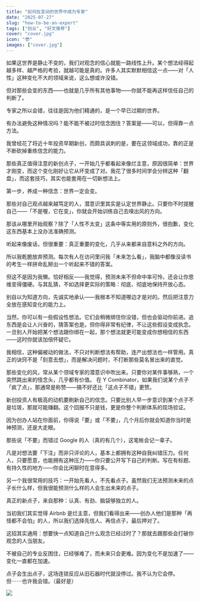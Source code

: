 ```yaml
---
title: "如何在变动的世界中成为专家"
date: "2025-07-27"
slug: "how-to-be-an-expert"
tags: ["创业", "好文推荐"]
cover: "cover.jpg"
icon: "😎"
images: ["cover.jpg"]
---
```

如果这世界是静止不变的，我们对观念的信心就能一路线性上升。某个想法经得起越多样、越严格的考验，就越可能是真的。许多人其实默默相信这一点——对「人性」这种变化不大的领域来说，这么想或许没错。



但对那些会变的东西——也就是几乎所有其他事物——你就不能再这样信任自己的判断了。



专家之所以会错，往往是因为他们精通的，是一个早已过期的世界。



有办法避免这种情况吗？能不能不被过时信念困住？答案是——可以，但得靠一点方法。



我曾经花了将近十年投资早期新创，而颇具讽刺的是，要在这领域成功，靠的正是不断砍掉重练信念的能力。



那些真正值得注意的新创点子，一开始几乎都看起来像烂主意，原因很简单：世界才刚变，而这个变化刚好让它从坏变成了对。我花了很多时间学会分辨这种「翻盘」，而这套技巧，其实也能套用在一切新想法上。



第一步，养成一种信念：世界一定会变。



那些对自己观点越来越笃定的人，潜意识里其实是认定世界静止。只要你不时提醒自己——「不是喔，它在变」，你就会开始训练自己去嗅出风的方向。



那该从哪里开始观察？除了「人性不太变」这条中等实用的原则外，很抱歉，变化这东西基本上没办法准确预测。



听起来像废话，但很重要：真正重要的变化，几乎从来都来自意料之外的方向。



所以我乾脆放弃预测。每次有人在访问里问我「未来怎么看」，我脑中都像没读书的考生一样拼命乱掰出一个听起来不错的答案。



但这不是因为我懒。恰好相反——我觉得，预测未来不但命中率可怜，还会让你思维变得僵硬。与其乱猜，不如选择更实际的策略：彻底、彻底地保持开放心态。



别自以为知道方向，先诚实地承认——我根本不知道哪边才是对的。然后把注意力全放在感知变化的能力上。



当然，你可以有一些假设性想法。它们会稍微绑住你没错，但也会驱动你前进。追东西是会让人兴奋的，猜答案也是。但你得非常有纪律，不让这些假设变成执念。
一旦别人开始把某个想法跟你绑在一起，那个想法就更可能变成你想相信的东西——这时你就该加倍怀疑它。



我相信，这种偏被动的做法，不只对判断想法有帮助，连产出想法也一样管用。真正的诀窍不是「刻意去想」，而是解决问题时，不打断那些莫名冒出来的直觉。



那些变化的风，常从某个领域专家的潜意识中吹出来。只要你对某件事够熟，一个突然跳出来的怪念头，几乎都有价值。
在 Y Combinator，如果我们说某个点子「疯了点」，那通常是称赞——搞不好还比「这点子不错」更赞。



新创投资人有极高的动机要刷新自己的信念。只要比别人早一步意识到某个点子不是垃圾，那就可能赚翻。这个回报不只是钱，更是你整个判断体系的现场验证。



因为创办人站在你面前，你得说「要」或「不要」，几个月后你就会知道你当时是神预测，还是大走眼。



那些说「不要」而错过 Google 的人（真的有几个），这笔帐会记一辈子。



凡是对想法要「下注」而非只评论的人，基本上都拥有这种自我纠错压力。任何人，只要愿意，也能拥有这种压力——你只要公开写下自己的判断。写在有标题、有持久性的地方——你会比闲聊时在意得多。



另一个我很常用的技巧：一开始先看人，不先看点子。虽然我们无法预测未来的点子长什么样，但我很能预测什么样的人会生出未来的点子。



真正的新点子，来自那种：认真、有劲、脑袋够独立的人。



当初我们其实觉得 Airbnb 是烂主意，但我们看得出来——创办人他们是那种「再怪都不会怕」的人，所以我们选择先信人、再信点子，最后押对了。



这招其实通用：想要快一点知道自己什么观念已经过时了？那就去跟那些会打破你观念的人当朋友。



不被自己的专业反困住，已经够难了，而未来只会更难。因为变化不是加速了——变化一直都在加速。



点子会生出点子，这场连锁反应从旧石器时代就没停过。我不认为它会停。
但⋯⋯也许我会错。（最好是）




![](https://prod-files-secure.s3.us-west-2.amazonaws.com/112d0858-5090-4d34-a606-b75eb8d65fd2/46476355-9cf3-4e99-9b7a-3531bc426380/1000202064.png?X-Amz-Algorithm=AWS4-HMAC-SHA256&X-Amz-Content-Sha256=UNSIGNED-PAYLOAD&X-Amz-Credential=ASIAZI2LB466RFSHBV6R%2F20250915%2Fus-west-2%2Fs3%2Faws4_request&X-Amz-Date=20250915T053308Z&X-Amz-Expires=3600&X-Amz-Security-Token=IQoJb3JpZ2luX2VjEPX%2F%2F%2F%2F%2F%2F%2F%2F%2F%2FwEaCXVzLXdlc3QtMiJGMEQCIHwpr133TF%2Fj4Y5xpvjZR%2B4RPKjF0AmSuQ%2FSh8XBfKLzAiBFX7i0bk4HW5VttdQeNkRC6ejfhwfMR4cv4NsGUX%2BmSyr%2FAwhuEAAaDDYzNzQyMzE4MzgwNSIMC9f1nB1xRwYslaVTKtwDOAdXgFCKskskmrf6H20yEl0bQEp6hWwFl8OnDiH3TYogCb1EM8t60ebpBQ9kCs5GfzopjZTO0oWVIkw%2FlHwjOP1LlUb4w0Iwv9fS%2Blzz3H2ofiFzl9KX%2BfDh%2FsXLV%2FtKQU%2FXzWuzxja9NVVjivE5GmJqLxGI6S0z1Gg3Q%2F6XVzcf8dMLYugrZljaMO7ylUP7CnGRXBEx%2Fs3H4FfGnuAPDOrJ2qxdb4kMpjE%2BR2teHr%2BdCyZIWLFPAudyYEbveFoM5y%2F6mJ5VlpDEESLHwK1lL94zyv76V4poYUN%2FNseYxruvpzfXWmWyl0EbGA9LrXqRJeL6CwJezV7CHpyhTo%2FL91cYstAdLMTkUc6TWZlWH87Lug9EO8VU3%2F2cQ2AD1xtGBXsSfgI%2Fhuj0RyUgEx7t%2FyPIN1MG%2B2ROfvIfKunmqd9oMeZIUh03nqPASNHNlA0hzpdkrfMUbu%2B2maBcFRRecNwRObtbhf9N6EUlYNqA3%2B6r9lzLz8Dhrv86Uz6G3Q91F%2FhraINx6rPhO%2BHOnHgeoKCDXJ0vCNzfZ%2BtWeVTB4hbFO2QpqX6lYhLT0L1WbDOhLbnVKGfwYJJvC0U%2FL4W%2FJDczIGDmS0406KaWjvtntdOBsaxoJbEgnehlj%2Bcwgb%2BexgY6pgFklpgRyQ35BFlymtG5VSLpgJi7Gu93GkCv6us4Z1NDWcpzloTf3ZzXWjzWHxmTX%2BqAt6e%2BxRawZKU01TXzPvwNDdj7yoO7wHHNQV4vy21h2UFRIhuUJPRRAAp6kE7sqKfGstoaHrxddjKJeBobmmFAkvNBTdkCxxGM0cV69vE1juQbNBfDs6yVYqlkUqJsGybMgoc7vS4ro3U4QvPaqgwauw1KwCUd&X-Amz-Signature=b2231f8d1ea095924a08b087d48b9396a5e8856a524c69600bd8c37d8accbba6&X-Amz-SignedHeaders=host&x-amz-checksum-mode=ENABLED&x-id=GetObject)

